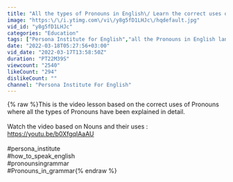 ```yaml
---
title: "All the types of Pronouns in English\/ Learn the correct uses of all the Pronouns in English Grammar"
image: "https:\/\/i.ytimg.com\/vi\/y8g5fD1LHJc\/hqdefault.jpg"
vid_id: "y8g5fD1LHJc"
categories: "Education"
tags: ["Persona Institute for English","all the Pronouns in English language","English grammar pronouns"]
date: "2022-03-18T05:27:56+03:00"
vid_date: "2022-03-17T13:58:50Z"
duration: "PT22M39S"
viewcount: "2540"
likeCount: "294"
dislikeCount: ""
channel: "Persona Institute For English"
---
```

{% raw %}This is the video lesson based on the correct uses of Pronouns where all the types of Pronouns have been explained in detail.<br /><br />Watch the video based on Nouns and their uses : <br /><a rel="nofollow" target="blank" href="https://youtu.be/b0XfgqIAaAU">https://youtu.be/b0XfgqIAaAU</a><br /><br />#persona_institute<br />#how_to_speak_english<br />#pronounsingrammar<br />#Pronouns_in_grammar{% endraw %}
